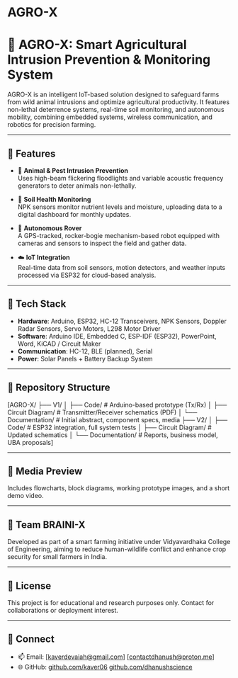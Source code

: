 # AGRO-X

# 🌾 AGRO-X: Smart Agricultural Intrusion Prevention & Monitoring System

AGRO-X is an intelligent IoT-based solution designed to safeguard farms from wild animal intrusions and optimize agricultural productivity. It features non-lethal deterrence systems, real-time soil monitoring, and autonomous mobility, combining embedded systems, wireless communication, and robotics for precision farming.

---

## 🚀 Features

- 🦌 **Animal & Pest Intrusion Prevention**  
  Uses high-beam flickering floodlights and variable acoustic frequency generators to deter animals non-lethally.

- 🌱 **Soil Health Monitoring**  
  NPK sensors monitor nutrient levels and moisture, uploading data to a digital dashboard for monthly updates.

- 🤖 **Autonomous Rover**  
  A GPS-tracked, rocker-bogie mechanism-based robot equipped with cameras and sensors to inspect the field and gather data.

- ☁️ **IoT Integration**  
  Real-time data from soil sensors, motion detectors, and weather inputs processed via ESP32 for cloud-based analysis.

---

## 🧠 Tech Stack

- **Hardware**: Arduino, ESP32, HC-12 Transceivers, NPK Sensors, Doppler Radar Sensors, Servo Motors, L298 Motor Driver
- **Software**: Arduino IDE, Embedded C, ESP-IDF (ESP32), PowerPoint, Word, KiCAD / Circuit Maker
- **Communication**: HC-12, BLE (planned), Serial
- **Power**: Solar Panels + Battery Backup System

---

## 📁 Repository Structure
[AGRO-X/
├── V1/
│ ├── Code/ # Arduino-based prototype (Tx/Rx)
│ ├── Circuit Diagram/ # Transmitter/Receiver schematics (PDF)
│ └── Documentation/ # Initial abstract, component specs, media
├── V2/
│ ├── Code/ # ESP32 integration, full system tests
│ ├── Circuit Diagram/ # Updated schematics
│ └── Documentation/ # Reports, business model, UBA proposals]


---

## 📸 Media Preview

Includes flowcharts, block diagrams, working prototype images, and a short demo video.

---

## 👥 Team BRAINI-X  
Developed as part of a smart farming initiative under Vidyavardhaka College of Engineering, aiming to reduce human-wildlife conflict and enhance crop security for small farmers in India.

---

## 📜 License

This project is for educational and research purposes only. Contact for collaborations or deployment interest.

---

## 🔗 Connect

- 📫 Email: [kaverdevaiah@gmail.com] [contactdhanush@proton.me]
- 🌐 GitHub: [github.com/kaver06](https://github.com/kaver06)
              [github.com/dhanushscience](https://github.com/dhanushscience)

